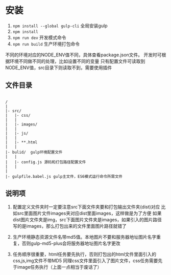 # 安装

1. `npm install --global gulp-cli` 全局安装gulp
2. `npm install`
3. `npm run dev` 开发模式命令
4. `npm run build` 生产环境打包命令

不同的环境对应的NODE_ENV值不同，具体查看package.json文件。 开发时可根据环境不同做不同的处理，比如设置不同的变量
只有配置文件可读取到NODE_ENV值，src目录下则读取不到，需要使用插件

## 文件目录

```

/
|
|- src/
|   |- css/
|   |    
|   |- images/
|   |     
|   |- js/
|   |    
|   |- **.html
|   |
|- bulid/  gulp环境配置文件
|   |
|   |- config.js 源码和打包路径配置文件
|   |
|
|- gulpfile.babel.js gulp主文件，ES6模式运行命令所需文件

```

## 说明项

1. 配置定义文件夹时一定要注意src下面文件夹要和打包输出文件夹(dist)对应 
比如src里面图片文件images夹对应dist里面images，这样做是为了方便 
如果dist图片文件夹是img，src下面图片文件夹是images，如果引入的图片路径写的是images，那么打包出来的文件里面图片路径就错了

2. 生产环境静态资源文件名带md5值。本地图片不要和服务器地址图片名字重复，否则gulp-md5-plus会将服务器地址图片名字更改

3. 任务顺序很重要，html任务要先执行，否则打包出的html文件里面引入的css,js,img文件不带MD5
同理css文件里面引入了图片文件，css任务需要先于image任务执行（上面一点相当于废话了）
